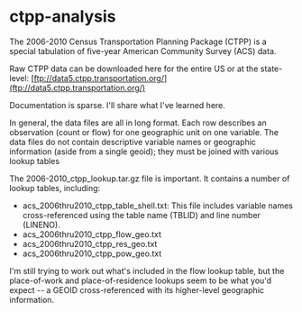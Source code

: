 # ctpp-analysis

The 2006-2010 Census Transportation Planning Package (CTPP) is a special tabulation of five-year American Community Survey (ACS) data. 

Raw CTPP data can be downloaded here for the entire US or at the state-level: [ftp://data5.ctpp.transportation.org/](ftp://data5.ctpp.transportation.org/)

Documentation is sparse. I'll share what I've learned here. 

In general, the data files are all in long format. Each row describes an observation (count or flow) for one geographic unit on one variable. The data files do not contain descriptive variable names or geographic information (aside from a single geoid); they must be joined with various lookup tables 

The 2006-2010_ctpp_lookup.tar.gz file is important. It contains a number of lookup tables, including:
* acs_2006thru2010_ctpp_table_shell.txt: This file includes variable names cross-referenced using the table name (TBLID) and line number (LINENO).
* acs_2006thru2010_ctpp_flow_geo.txt
* acs_2006thru2010_ctpp_res_geo.txt
* acs_2006thru2010_ctpp_pow_geo.txt

I'm still trying to work out what's included in the flow lookup table, but the place-of-work and place-of-residence lookups seem to be what you'd expect -- a GEOID cross-referenced with its higher-level geographic information. 